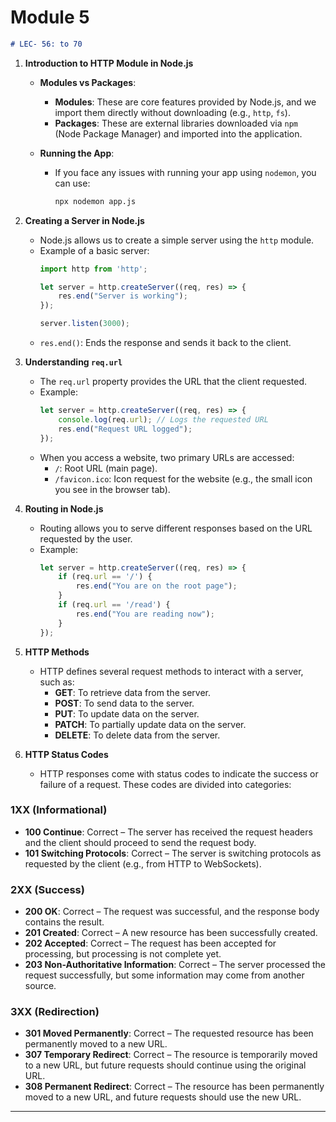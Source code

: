 # Module 5 
```markdown
# LEC- 56: to 70
```

1. **Introduction to HTTP Module in Node.js**

   - **Modules vs Packages**:
     - **Modules**: These are core features provided by Node.js, and we import them directly without downloading (e.g., `http`, `fs`).
     - **Packages**: These are external libraries downloaded via `npm` (Node Package Manager) and imported into the application.

   - **Running the App**:
     - If you face any issues with running your app using `nodemon`, you can use:
       ```bash
       npx nodemon app.js
       ```

2. **Creating a Server in Node.js**
   - Node.js allows us to create a simple server using the `http` module.
   - Example of a basic server:
     ```javascript
     import http from 'http';

     let server = http.createServer((req, res) => {
         res.end("Server is working");
     });

     server.listen(3000);
     ```
   - `res.end()`: Ends the response and sends it back to the client.

3. **Understanding `req.url`**
   - The `req.url` property provides the URL that the client requested.
   - Example:
     ```javascript
     let server = http.createServer((req, res) => {
         console.log(req.url); // Logs the requested URL
         res.end("Request URL logged");
     });
     ```
   - When you access a website, two primary URLs are accessed:
     - `/`: Root URL (main page).
     - `/favicon.ico`: Icon request for the website (e.g., the small icon you see in the browser tab).

4. **Routing in Node.js**
   - Routing allows you to serve different responses based on the URL requested by the user.
   - Example:
     ```javascript
     let server = http.createServer((req, res) => {
         if (req.url == '/') {
             res.end("You are on the root page");
         }
         if (req.url == '/read') {
             res.end("You are reading now");
         }
     });
     ```

5. **HTTP Methods**
   - HTTP defines several request methods to interact with a server, such as:
     - **GET**: To retrieve data from the server.
     - **POST**: To send data to the server.
     - **PUT**: To update data on the server.
     - **PATCH**: To partially update data on the server.
     - **DELETE**: To delete data from the server.

6. **HTTP Status Codes**
   - HTTP responses come with status codes to indicate the success or failure of a request. These codes are divided into categories:


### 1XX (Informational)
- **100 Continue**: Correct – The server has received the request headers and the client should proceed to send the request body.
- **101 Switching Protocols**: Correct – The server is switching protocols as requested by the client (e.g., from HTTP to WebSockets).

### 2XX (Success)
- **200 OK**: Correct – The request was successful, and the response body contains the result.
- **201 Created**: Correct – A new resource has been successfully created.
- **202 Accepted**: Correct – The request has been accepted for processing, but processing is not complete yet.
- **203 Non-Authoritative Information**: Correct – The server processed the request successfully, but some information may come from another source.

### 3XX (Redirection)
- **301 Moved Permanently**: Correct – The requested resource has been permanently moved to a new URL.
- **307 Temporary Redirect**: Correct – The resource is temporarily moved to a new URL, but future requests should continue using the original URL.
- **308 Permanent Redirect**: Correct – The resource has been permanently moved to a new URL, and future requests should use the new URL.

---
